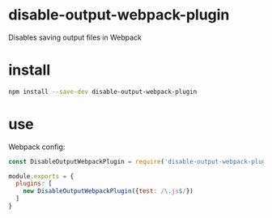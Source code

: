 # disable-output-webpack-plugin
Disables saving output files in Webpack

# install

```sh
npm install --save-dev disable-output-webpack-plugin
```

# use

Webpack config:

```javascript
const DisableOutputWebpackPlugin = require('disable-output-webpack-plugin');

module.exports = {
  plugins: [
    new DisableOutputWebpackPlugin({test: /\.js$/})
  ]
}
```
